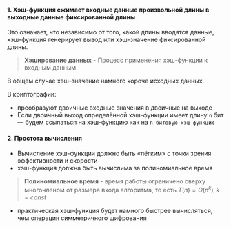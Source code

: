 #### 1. Хэш-функция сжимает входные данные произвольной длины в выходные данные фиксированной длины

Это означает, что независимо от того, какой длины вводятся данные, хэш-функция генерирует вывод или хэш-значение фиксированной длины.

> **Хэширование данных** - Процесс применения хэш-функции к входным данным

В общем случае хэш-значение намного короче исходных данных.

В криптографии:
- преобразуют двоичные входные значения в двоичные на выходе
- Если двоичный выход определённой хэш-функции имеет длину ```n``` бит — будем ссылаться на хэш-функцию как на ```n-битовую хэш-функцию```

#### 2. Простота вычисления

- Вычисление хэш-функции должно быть «лёгким» с точки зрения эффективности и скорости
- хэш-функция должна быть вычислима за полиномиальное время

> **Полиномиальное время** - время работы ограничено сверху многочленом от размера входа алгоритма, то есть $T(n) = O(n^{k}), k=const$

- практическая хэш-функция будет намного быстрее вычисляться, чем операция симметричного шифрования
